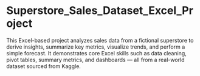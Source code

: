 # Superstore_Sales_Dataset_Excel_Project
This Excel-based project analyzes sales data from a fictional superstore to derive insights, summarize key metrics, visualize trends, and perform a simple forecast. It demonstrates core Excel skills such as data cleaning, pivot tables, summary metrics, and dashboards — all from a real-world dataset sourced from Kaggle.
